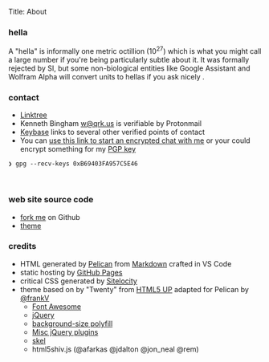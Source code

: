 Title: About

<script type="text/javascript">
  badge = document.getElementById("badge");
  badge.innerHTML = '<img height=111 width=111 style="border-radius: 50%;" src=https://graph.facebook.com/748526162/picture?type=large>';
  badge.className = "fas fa-none";

  icon = document.getElementsByClassName("icon");
  for (i = 0; i < icon.length; i++) {
    icon[i].style.opacity = "0.7";
  }

  title = document.getElementById("pageTitle");
  title.style.paddingTop = "2em";
</script>

### hella

A "hella" is informally one metric octillion (10<sup>27</sup>) which is what you might call a large number if you're being particularly subtle about it. It was formally rejected by SI, but some non-biological entities like Google Assistant and Wolfram Alpha will convert units to hellas if you ask nicely <i class="fa fa-smile-o"></i>.

### contact

- [Linktree](https://linktr.ee/qrkourier)
- Kenneth Bingham <w@qrk.us> is verifiable by Protonmail
- [Keybase](https://keybase.io/kourier) links to several other verified points of contact
- You can [use this link to start an encrypted chat with me](https://keybase.io/kourier/chat) or your could encrypt something for my [PGP key](/blob/kourier-pgp-0xB69403FA957C5E46.asc)

```shell
❯ gpg --recv-keys 0xB69403FA957C5E46
```

</br>

<!--
- You can grant privileges to my [Secure Shell (SSH)](/blob/kourier-ssh-id_rsa.pub) identity

        #!shell
        curl -s {{ SITEURL }}/blob/kourier-ssh-id_rsa.pub >> .ssh/authorized_keys
-->

### web site source code

- [fork me](https://github.com/qrkourier/qrkourier.github.io) on Github
- [theme](https://github.com/qrkourier/twenty-pelican-html5up)

### credits

- HTML generated by [Pelican](https://getpelican.com/) from [Markdown](https://daringfireball.net/projects/markdown/) crafted in VS Code
- static hosting by [GitHub Pages](https://github.com/qrkourier/qrkourier.github.io)
- critical CSS generated by [Sitelocity](https://www.sitelocity.com/critical-path-css-generator)
- theme based on by "Twenty" from [HTML5 UP](http://html5up.net) adapted for Pelican by [@frankV](https://github.com/frankV/twenty-pelican-html5up)
  - [Font Awesome](http://fortawesome.github.com/Font-Awesome/)
  - [jQuery](jquery.com)
  - [background-size polyfill](https://github.com/louisremi/background-size-polyfill)
  - [Misc jQuery plugins](n33.co)
  - [skel](n33.co)
  - html5shiv.js (@afarkas @jdalton @jon_neal @rem)
